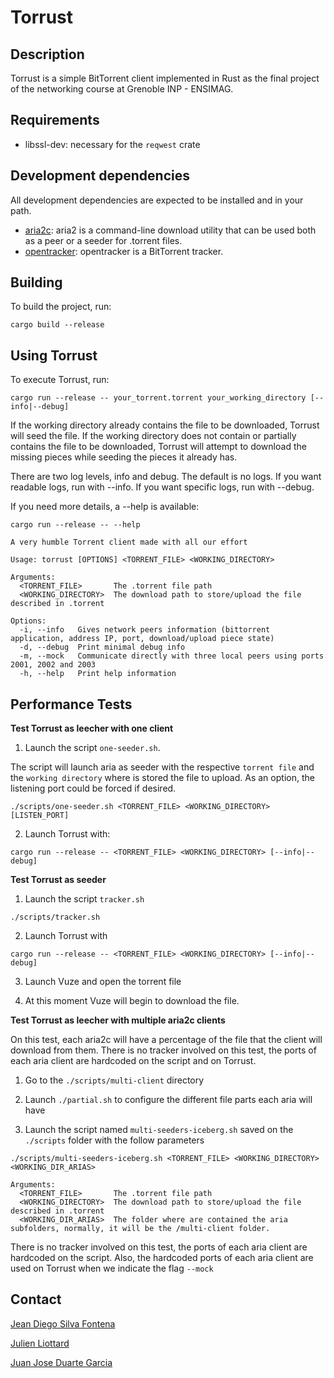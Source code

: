 # Torrust

## Description

Torrust is a simple BitTorrent client implemented in Rust as the final project of the networking course at Grenoble INP - ENSIMAG.

## Requirements

- libssl-dev: necessary for the `reqwest` crate

## Development dependencies

All development dependencies are expected to be installed and in your path.

- [aria2c](https://aria2.github.io/): aria2 is a command-line download utility that can
be used both as a peer or a seeder for .torrent files.
- [opentracker](https://github.com/wwwwg/opentracker): opentracker is a BitTorrent tracker.

## Building

To build the project, run:

```
cargo build --release
```

## Using Torrust

To execute Torrust, run:

```
cargo run --release -- your_torrent.torrent your_working_directory [--info|--debug]
```

If the working directory already contains the file to be downloaded, Torrust will seed the file.
If the working directory does not contain or partially contains the file to be downloaded, Torrust will attempt to
download the missing pieces while seeding the pieces it already has.

There are two log levels, info and debug. The default is no logs. If you want readable logs, run with --info. If you want specific logs, run with --debug.

If you need more details, a --help is available:

```
cargo run --release -- --help

A very humble Torrent client made with all our effort

Usage: torrust [OPTIONS] <TORRENT_FILE> <WORKING_DIRECTORY>

Arguments:
  <TORRENT_FILE>       The .torrent file path
  <WORKING_DIRECTORY>  The download path to store/upload the file described in .torrent

Options:
  -i, --info   Gives network peers information (bittorrent application, address IP, port, download/upload piece state)
  -d, --debug  Print minimal debug info
  -m, --mock   Communicate directly with three local peers using ports 2001, 2002 and 2003
  -h, --help   Print help information
```
## Performance Tests 

**Test Torrust as leecher with one client**


1. Launch the script `one-seeder.sh`. 

The script will launch aria as seeder with the respective `torrent file` and the `working directory` where is stored the file to upload.
As an option, the listening port could be forced if desired.
```
./scripts/one-seeder.sh <TORRENT_FILE> <WORKING_DIRECTORY> [LISTEN_PORT]
```

2. Launch Torrust with:

```
cargo run --release -- <TORRENT_FILE> <WORKING_DIRECTORY> [--info|--debug]
```

**Test Torrust as seeder**

1. Launch the script `tracker.sh`

```
./scripts/tracker.sh
```

2. Launch Torrust with

```
cargo run --release -- <TORRENT_FILE> <WORKING_DIRECTORY> [--info|--debug]
```

3. Launch Vuze and open the torrent file

4. At this moment Vuze will begin to download the file.


**Test Torrust as leecher with multiple aria2c clients**

On this test, each aria2c will have a percentage of the file that the client will
download from them. There is no tracker involved on this test, the ports of each 
aria client are hardcoded on the script and on Torrust.

1. Go to the `./scripts/multi-client` directory
2. Launch `./partial.sh` to configure the different file parts each aria will have

3. Launch the script named `multi-seeders-iceberg.sh` saved on the `./scripts` folder with the follow parameters

```
./scripts/multi-seeders-iceberg.sh <TORRENT_FILE> <WORKING_DIRECTORY> <WORKING_DIR_ARIAS>

Arguments:
  <TORRENT_FILE>       The .torrent file path
  <WORKING_DIRECTORY>  The download path to store/upload the file described in .torrent
  <WORKING_DIR_ARIAS>  The folder where are contained the aria subfolders, normally, it will be the /multi-client folder.
```
There is no tracker involved on this test, the ports of each aria client are hardcoded on the script.
Also, the hardcoded ports of each aria client are used on Torrust when we indicate the flag `--mock` 



## Contact

[Jean Diego Silva Fontena](mailto:Jean-Diego.Silva-Fontena@grenoble-inp.org)

[Julien Liottard](mailto:Julien.Liottard@grenoble-inp.org)

[Juan Jose Duarte Garcia](mailto:Juan-Jose.Garcia-Duarte@grenoble-inp.org)
